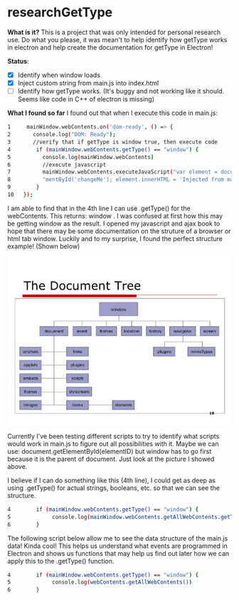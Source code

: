 # researchGetType


**What is it?** This is a project that was only intended for personal research use. Do what you please, it was mean't to help identify
how getType works in electron and help create the documentation for getType in Electron!

**Status**:
- [x] Identify when window loads
- [x] Inject custom string from main.js into index.html
- [ ] Identify how getType works. (It's buggy and not working like it should. Seems like code in C++ of electron is missing)

**What I found so far**
I found out that when I execute this code in main.js:

```sh
1     mainWindow.webContents.on('dom-ready', () => {
2       console.log("DOM: Ready");
3       //verify that if getType is window true, then execute code
4        if (mainWindow.webContents.getType() == "window") {
5          console.log(mainWindow.webContents)
6          //execute javascript
7          mainWindow.webContents.executeJavaScript("var element = document.getEle" +
8          "mentById('changeMe'); element.innerHTML = 'Injected from main.js!';");
9        }
10   });
```

I am able to find that in the 4th line I can use .getType() for the webContents.
This returns: window . I was confused at first how this may be getting window as
the result. I opened my javascript and ajax book to hope that there may be some
documentation on the struture of a browser or html tab window. Luckily and to
my surprise, I found the perfect structure example! (Shown below)

<img src="assets/doctree.jpg" width="auto" height="auto"/>

Currently I've been testing different scripts to try to identify what scripts
would work in main.js to figure out all possibilities with it. Maybe we can
use: document.getElementById(elementID) but window has to go first because it
is the parent of document. Just look at the picture I showed above.

I believe if I can do something like this (4th line), I could get as deep as using
.getType() for actual strings, booleans, etc. so that we can see the structure.

```sh
4        if (mainWindow.webContents.getType() == "window") {
5             console.log(mainWindow.webContents.getAllWebContents.getType())
6        }
```

The following script below allow me to see the data structure of the main.js
data! Kinda cool! This helps us understand what events are programmed in Electron
and shows us functions that may help us find out later how we can apply this to
the .getType() function.

```sh
4        if (mainWindow.webContents.getType() == "window") {
5             console.log(webContents.getAllWebContents())
6        }
```
